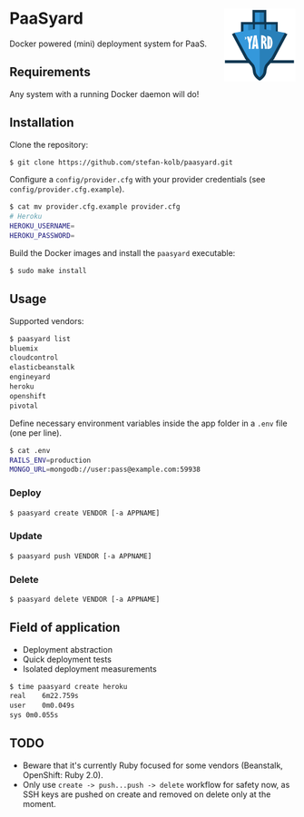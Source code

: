 # PaaSyard <img align="right" src="logo.png" height="25%" width="25%">
Docker powered (mini) deployment system for PaaS.

## Requirements
Any system with a running Docker daemon will do!

## Installation
Clone the repository:
```sh  
$ git clone https://github.com/stefan-kolb/paasyard.git
``` 
Configure a `config/provider.cfg` with your provider credentials (see `config/provider.cfg.example`).
```sh  
$ cat mv provider.cfg.example provider.cfg
# Heroku
HEROKU_USERNAME=
HEROKU_PASSWORD=
``` 
Build the Docker images and install the `paasyard` executable:
```sh  
$ sudo make install
```

## Usage
Supported vendors: 
```sh  
$ paasyard list
bluemix
cloudcontrol
elasticbeanstalk
engineyard
heroku
openshift
pivotal
```

Define necessary environment variables inside the app folder in a `.env` file (one per line).
```sh  
$ cat .env
RAILS_ENV=production
MONGO_URL=mongodb://user:pass@example.com:59938
```

### Deploy 
```sh  
$ paasyard create VENDOR [-a APPNAME]
```
### Update
```sh  
$ paasyard push VENDOR [-a APPNAME]
```
### Delete
```sh  
$ paasyard delete VENDOR [-a APPNAME]
```

## Field of application
- Deployment abstraction
- Quick deployment tests
- Isolated deployment measurements
```sh  
$ time paasyard create heroku
real	6m22.759s
user	0m0.049s
sys	0m0.055s
``` 

## TODO
- Beware that it's currently Ruby focused for some vendors (Beanstalk, OpenShift: Ruby 2.0).
- Only use `create -> push...push -> delete` workflow for safety now, as SSH keys are pushed on create and removed on delete only at the moment.

